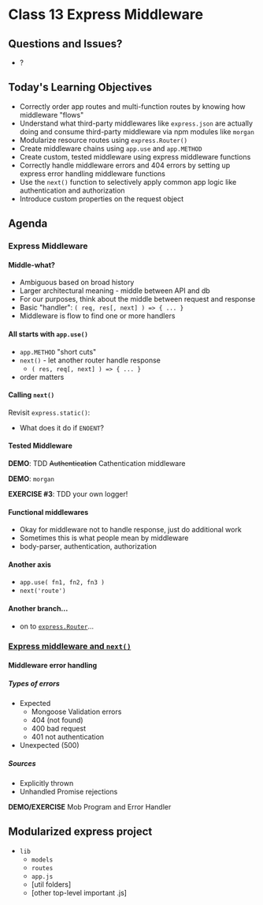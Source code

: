 # Class 13 Express Middleware

## Questions and Issues?
* ?

## Today's Learning Objectives

* Correctly order app routes and multi-function routes by knowing how middleware "flows"
* Understand what third-party middlewares like `express.json` are actually doing and consume third-party middleware via npm modules like `morgan`
* Modularize resource routes using `express.Router()`
* Create middleware chains using `app.use` and `app.METHOD`
* Create custom, tested middleware using express middleware functions
* Correctly handle middleware errors and 404 errors by setting up express error handling middleware functions 
* Use the `next()` function to selectively apply common app logic like authentication and authorization
* Introduce custom properties on the request object

## Agenda

### Express Middleware

#### Middle-what?

* Ambiguous based on broad history
* Larger architectural meaning - middle between API and db
* For our purposes, think about the middle between request and response
* Basic "handler": `( req, res[, next] ) => { ... }`
* Middleware is flow to find one or more handlers

#### All starts with `app.use()`

* `app.METHOD` "short cuts"
* `next()` - let another router handle response
    * `( res, req[, next] ) => { ... }`
* order matters

#### Calling `next()`

Revisit `express.static()`:    
* What does it do if `ENOENT`?

#### Tested Middleware

**DEMO**: TDD ~~Authentication~~ Cathentication middleware

**DEMO**: `morgan`

**EXERCISE #3**: TDD your own logger!

#### Functional middlewares

* Okay for middleware not to handle response, just do additional work
* Sometimes this is what people mean by middleware
* body-parser, authentication, authorization

#### Another axis

* `app.use( fn1, fn2, fn3 )`
* `next('route')`

#### Another branch...

* on to [`express.Router`](https://github.com/martypdx/workshop-express-middleware/blob/master/router.md)...

### [Express middleware and `next()`](https://github.com/martypdx/workshop-express-middleware/blob/master/next.md)

#### Middleware error handling

##### Types of errors

* Expected
    * Mongoose Validation errors
    * 404 (not found)
    * 400 bad request
    * 401 not authentication
* Unexpected (500)

##### Sources

* Explicitly thrown
* Unhandled Promise rejections

**DEMO/EXERCISE** Mob Program and Error Handler

## Modularized express project

* `lib`
    * `models`
    * `routes`
    * `app.js`
    * [util folders]
    * [other top-level important .js]
